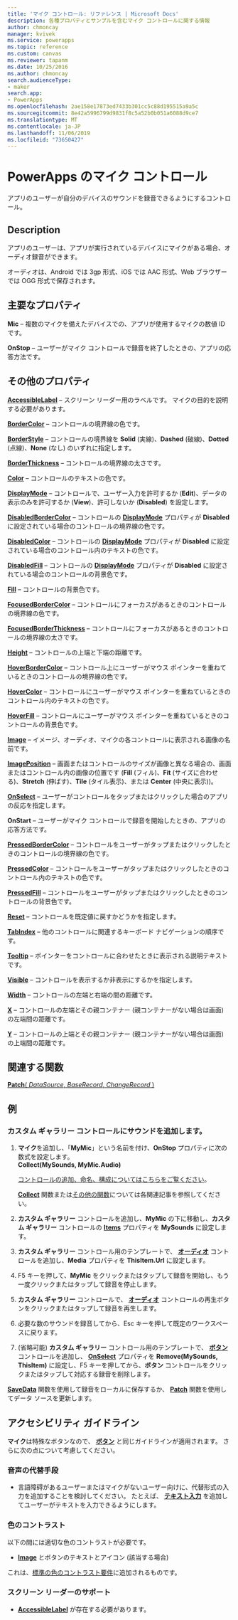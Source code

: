 ```yaml
---
title: 'マイク コントロール: リファレンス | Microsoft Docs'
description: 各種プロパティとサンプルを含むマイク コントロールに関する情報
author: chmoncay
manager: kvivek
ms.service: powerapps
ms.topic: reference
ms.custom: canvas
ms.reviewer: tapanm
ms.date: 10/25/2016
ms.author: chmoncay
search.audienceType:
- maker
search.app:
- PowerApps
ms.openlocfilehash: 2ae158e17873ed7433b301cc5c88d195515a9a5c
ms.sourcegitcommit: 8e42a5996799d9831f8c5a52b0b051a6088d9ce7
ms.translationtype: MT
ms.contentlocale: ja-JP
ms.lasthandoff: 11/06/2019
ms.locfileid: "73650427"
---
```

# <a name="microphone-control-in-powerapps"></a>PowerApps のマイク コントロール
アプリのユーザーが自分のデバイスのサウンドを録音できるようにするコントロール。

## <a name="description"></a>Description
アプリのユーザーは、アプリが実行されているデバイスにマイクがある場合、オーディオ録音ができます。

オーディオは、Android では 3gp 形式、iOS では AAC 形式、Web ブラウザーでは OGG 形式で保存されます。

## <a name="key-properties"></a>主要なプロパティ
**Mic** – 複数のマイクを備えたデバイスでの、アプリが使用するマイクの数値 ID です。

**OnStop** – ユーザーがマイク コントロールで録音を終了したときの、アプリの応答方法です。

## <a name="additional-properties"></a>その他のプロパティ
**[AccessibleLabel](properties-accessibility.md)** – スクリーン リーダー用のラベルです。 マイクの目的を説明する必要があります。

**[BorderColor](properties-color-border.md)** – コントロールの境界線の色です。

**[BorderStyle](properties-color-border.md)** – コントロールの境界線を **Solid** (実線)、**Dashed** (破線)、**Dotted** (点線)、**None** (なし) のいずれに指定します。

**[BorderThickness](properties-color-border.md)** – コントロールの境界線の太さです。

**[Color](properties-color-border.md)** – コントロールのテキストの色です。

**[DisplayMode](properties-core.md)** – コントロールで、ユーザー入力を許可するか (**Edit**)、データの表示のみを許可するか (**View**)、許可しないか (**Disabled**) を設定します。

**[DisabledBorderColor](properties-color-border.md)** – コントロールの **[DisplayMode](properties-core.md)** プロパティが **Disabled** に設定されている場合のコントロールの境界線の色です。

**[DisabledColor](properties-color-border.md)** – コントロールの **[DisplayMode](properties-core.md)** プロパティが **Disabled** に設定されている場合のコントロール内のテキストの色です。

**[DisabledFill](properties-color-border.md)** – コントロールの **[DisplayMode](properties-core.md)** プロパティが **Disabled** に設定されている場合のコントロールの背景色です。

**[Fill](properties-color-border.md)** – コントロールの背景色です。

**[FocusedBorderColor](properties-color-border.md)** – コントロールにフォーカスがあるときのコントロールの境界線の色です。

**[FocusedBorderThickness](properties-color-border.md)** – コントロールにフォーカスがあるときのコントロールの境界線の太さです。

**[Height](properties-size-location.md)** – コントロールの上端と下端の距離です。

**[HoverBorderColor](properties-color-border.md)** – コントロール上にユーザーがマウス ポインターを重ねているときのコントロールの境界線の色です。

**[HoverColor](properties-color-border.md)** – コントロールにユーザーがマウス ポインターを重ねているときのコントロール内のテキストの色です。

**[HoverFill](properties-color-border.md)** – コントロールにユーザーがマウス ポインターを重ねているときのコントロールの背景色です。

**[Image](properties-visual.md)** – イメージ、オーディオ、マイクの各コントロールに表示される画像の名前です。

**[ImagePosition](properties-visual.md)** – 画面またはコントロールのサイズが画像と異なる場合の、画面またはコントロール内の画像の位置です (**Fill** (フィル)、**Fit** (サイズに合わせる)、**Stretch** (伸ばす)、**Tile** (タイル表示)、または **Center** (中央に表示))。

**[OnSelect](properties-core.md)** – ユーザーがコントロールをタップまたはクリックした場合のアプリの反応を指定します。

**OnStart** – ユーザーがマイク コントロールで録音を開始したときの、アプリの応答方法です。

**[PressedBorderColor](properties-color-border.md)** – コントロールをユーザーがタップまたはクリックしたときのコントロールの境界線の色です。

**[PressedColor](properties-color-border.md)** – コントロールをユーザーがタップまたはクリックしたときのコントロール内のテキストの色です。

**[PressedFill](properties-color-border.md)** – コントロールをユーザーがタップまたはクリックしたときのコントロールの背景色です。

**[Reset](properties-core.md)** – コントロールを既定値に戻すかどうかを指定します。

**[TabIndex](properties-accessibility.md)** – 他のコントロールに関連するキーボード ナビゲーションの順序です。

**[Tooltip](properties-core.md)** – ポインターをコントロールに合わせたときに表示される説明テキストです。

**[Visible](properties-core.md)** – コントロールを表示するか非表示にするかを指定します。

**[Width](properties-size-location.md)** – コントロールの左端と右端の間の距離です。

**[X](properties-size-location.md)** – コントロールの左端とその親コンテナー (親コンテナーがない場合は画面) の左端間の距離です。

**[Y](properties-size-location.md)** – コントロールの上端とその親コンテナー (親コンテナーがない場合は画面) の上端間の距離です。

## <a name="related-functions"></a>関連する関数
[**Patch**( *DataSource*, *BaseRecord*, *ChangeRecord* )](../functions/function-patch.md)

## <a name="example"></a>例
### <a name="add-sounds-to-a-custom-gallery-control"></a>カスタム ギャラリー コントロールにサウンドを追加します。
1. **マイク**を追加し、「**MyMic**」という名前を付け、**OnStop** プロパティに次の数式を設定します。<br>
   **Collect(MySounds, MyMic.Audio)**

    [コントロールの追加、命名、構成についてはこちらをご覧ください](../add-configure-controls.md)。

    **[Collect](../functions/function-clear-collect-clearcollect.md)** 関数または[その他の関数](../formula-reference.md)については各関連記事を参照してください。
2. **カスタム ギャラリー** コントロールを追加し、**MyMic** の下に移動し、**カスタム ギャラリー** コントロールの **[Items](properties-core.md)** プロパティを **MySounds** に設定します。
3. **カスタム ギャラリー** コントロール用のテンプレートで、 **[オーディオ](control-audio-video.md)** コントロールを追加し、**Media** プロパティを **ThisItem.Url** に設定します。
4. F5 キーを押して、**MyMic** をクリックまたはタップして録音を開始し、もう一度クリックまたはタップして録音を停止します。
5. **カスタム ギャラリー** コントロールで、 **[オーディオ](control-audio-video.md)** コントロールの再生ボタンをクリックまたはタップして録音を再生します。
6. 必要な数のサウンドを録音してから、Esc キーを押して既定のワークスペースに戻ります。
7. (省略可能) **カスタム ギャラリー** コントロール用のテンプレートで、 **[ボタン](control-button.md)** コントロールを追加し、 **[OnSelect](properties-core.md)** プロパティを **Remove(MySounds, ThisItem)** に設定し、F5 キーを押してから、**ボタン** コントロールをクリックまたはタップして対応する録音を削除します。

**[SaveData](../functions/function-savedata-loaddata.md)** 関数を使用して録音をローカルに保存するか、 **[Patch](../functions/function-patch.md)** 関数を使用してデータ ソースを更新します。


## <a name="accessibility-guidelines"></a>アクセシビリティ ガイドライン
**マイク**は特殊なボタンなので、 **[ボタン](control-button.md)** と同じガイドラインが適用されます。 さらに次の点について考慮してください。

### <a name="audio-alternatives"></a>音声の代替手段
* 言語障碍があるユーザーまたはマイクがないユーザー向けに、代替形式の入力を追加することを検討してください。 たとえば、 **[テキスト入力](control-text-input.md)** を追加してユーザーがテキストを入力できるようにします。

### <a name="color-contrast"></a>色のコントラスト
以下の間には適切な色のコントラストが必要です。
* **[Image](properties-visual.md)** とボタンのテキストとアイコン (該当する場合)

これは、[標準の色のコントラスト要件](../accessible-apps-color.md)に追加されるものです。

### <a name="screen-reader-support"></a>スクリーン リーダーのサポート
* **[AccessibleLabel](properties-accessibility.md)** が存在する必要があります。
